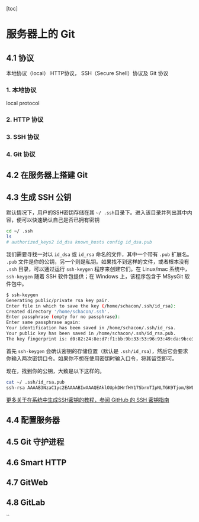 [toc]

# 服务器上的 Git

## 4.1 协议

本地协议（local） HTTP协议， SSH（Secure Shell）协议及 Git 协议

### 1. 本地协议

local protocol

### 2. HTTP 协议

### 3. SSH 协议

### 4. Git 协议

## 4.2 在服务器上搭建 Git

## 4.3 生成 SSH 公钥

默认情况下，用户的SSH密钥存储在其 `~/ .ssh`目录下。进入该目录并列出其中内容，便可以快速确认自己是否已拥有密钥

```bash
cd ~/ .ssh
ls
# authorized_keys2 id_dsa known_hosts config id_dsa.pub
```

我们需要寻找一对以 `id_dsa` 或 `id_rsa` 命名的文件，其中一个带有 `.pub` 扩展名。 `.pub` 文件是你的公钥，另一个则是私钥。如果找不到这样的文件，或者根本没有 `.ssh` 目录，可以通过运行 `ssh-keygen` 程序来创建它们。在 Linux/mac 系统中， `ssh-keygen` 随着 SSH 软件包提供；在 Windows 上，该程序包含于 MSysGit 软件包中。

```bash
$ ssh-keygen
Generating public/private rsa key pair.
Enter file in which to save the key (/home/schacon/.ssh/id_rsa):
Created directory '/home/schacon/.ssh'.
Enter passphrase (empty for no passphrase):
Enter same passphrase again:
Your identification has been saved in /home/schacon/.ssh/id_rsa.
Your public key has been saved in /home/schacon/.ssh/id_rsa.pub.
The key fingerprint is: d0:82:24:8e:d7:f1:bb:9b:33:53:96:93:49:da:9b:e3 schacon@mylaptop.local
```

首先 `ssh-keygen` 会确认密钥的存储位置（默认是 `.ssh/id_rsa`），然后它会要求你输入两次密钥口令。如果你不想在使用密钥时输入口令，将其留空即可。

现在，找到你的公钥，大致是以下这样的。

```bash
cat ~/ .ssh/id_rsa.pub
ssh-rsa AAAAB3NzaC1yc2EAAAABIwAAAQEAklOUpkDHrfHY17SbrmTIpNLTGK9Tjom/BWDSU GPl+nafzlHDTYW7hdI4yZ5ew18JH4JW9jbhUFrviQzM7xlELEVf4h9lFX5QVkbPppSwg0cda3 Pbv7kOdJ/MTyBlWXFCR+HAo3FXRitBqxiX1nKhXpHAZsMciLq8V6RjsNAQwdsdMFvSlVK/7XA t3FaoJoAsncM1Q9x5+3V0Ww68/eIFmb1zuUFljQJKprrX88XypNDvjYNby6vw/Pb0rwert/En mZ+AW4OZPnTPI89ZPmVMLuayrD2cE86Z/il8b+gw3r3+1nKatmIkjn2so1d01QraTlMqVSsbx NrRFi9wrf+M7Q== schacon@mylaptop.local
```

[更多关于在系统中生成SSH密钥的教程，参阅 GitHub 的 SSH 密钥指南](https://docs.github.com/en/free-pro-team@latest/github/authenticating-to-github/connecting-to-github-with-ssh)

## 4.4 配置服务器

## 4.5 Git 守护进程

## 4.6 Smart HTTP

## 4.7 GitWeb

## 4.8 GitLab

``
